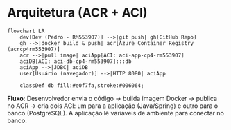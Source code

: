 # Arquitetura (ACR + ACI)

```mermaid
flowchart LR
    dev[Dev (Pedro - RM553907)] -->|git push| gh[GitHub Repo]
    gh -->|docker build & push| acr[Azure Container Registry (acrcp4rm553907)]
    acr -->|pull image| aciApp[ACI: aci-app-cp4-rm553907]
    aciDB[ACI: aci-db-cp4-rm553907]:::db
    aciApp -->|JDBC| aciDB
    user[Usuário (navegador)] -->|HTTP 8080| aciApp

    classDef db fill:#e0f7fa,stroke:#006064;
```

**Fluxo**: Desenvolvedor envia o código → builda imagem Docker → publica no ACR → cria dois ACI: um para a aplicação (Java/Spring) e outro para o banco (PostgreSQL). A aplicação lê variáveis de ambiente para conectar no banco.
